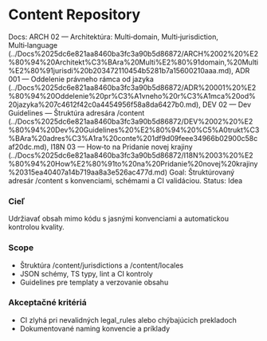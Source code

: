 # Content Repository

Docs: ARCH 02 — Architektúra: Multi‑domain, Multi‑jurisdiction, Multi‑language (../Docs%2025dc6e821aa8460ba3fc3a90b5d86872/ARCH%2002%20%E2%80%94%20Architekt%C3%BAra%20Multi%E2%80%91domain,%20Multi%E2%80%91jurisdi%20b203472110454b5281b7a15600210aaa.md), ADR 001 — Oddelenie právneho rámca od jazyka (../Docs%2025dc6e821aa8460ba3fc3a90b5d86872/ADR%20001%20%E2%80%94%20Oddelenie%20pr%C3%A1vneho%20r%C3%A1mca%20od%20jazyka%207c4612f42c0a4454956f58a8da6427b0.md), DEV 02 — Dev Guidelines — Štruktúra adresára /content (../Docs%2025dc6e821aa8460ba3fc3a90b5d86872/DEV%2002%20%E2%80%94%20Dev%20Guidelines%20%E2%80%94%20%C5%A0trukt%C3%BAra%20adres%C3%A1ra%20conte%201df9d09feee34966b02900c58caf20dc.md), I18N 03 — How‑to na Pridanie novej krajiny (../Docs%2025dc6e821aa8460ba3fc3a90b5d86872/I18N%2003%20%E2%80%94%20How%E2%80%91to%20na%20Pridanie%20novej%20krajiny%20315ea40407a14b719aa8a3e526ac477d.md)
Goal: Štruktúrovaný adresár /content s konvenciami, schémami a CI validáciou.
Status: Idea

### Cieľ

Udržiavať obsah mimo kódu s jasnými konvenciami a automatickou kontrolou kvality.

### Scope

- Štruktúra /content/jurisdictions a /content/locales
- JSON schémy, TS typy, lint a CI kontroly
- Guidelines pre templaty a verzovanie obsahu

### Akceptačné kritériá

- CI zlyhá pri nevalidných legal_rules alebo chýbajúcich prekladoch
- Dokumentované naming konvencie a príklady